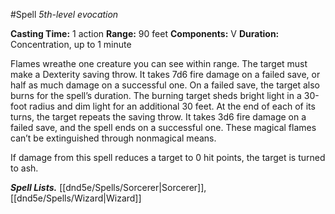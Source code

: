 #Spell
*5th-level evocation*

**Casting Time:** 1 action
**Range:** 90 feet
**Components:** V
**Duration:** Concentration, up to 1 minute

Flames wreathe one creature you can see within range. The target must make a Dexterity saving throw. It takes 7d6 fire damage on a failed save, or half as much damage on a successful one. On a failed save, the target also burns for the spell’s duration. The burning target sheds bright light in a 30-foot radius and dim light for an additional 30 feet. At the end of each of its turns, the target repeats the saving throw. It takes 3d6 fire damage on a failed save, and the spell ends on a successful one. These magical flames can’t be extinguished through nonmagical means.

If damage from this spell reduces a target to 0 hit points, the target is turned to ash.

***Spell Lists.*** [[dnd5e/Spells/Sorcerer\|Sorcerer]], [[dnd5e/Spells/Wizard\|Wizard]]